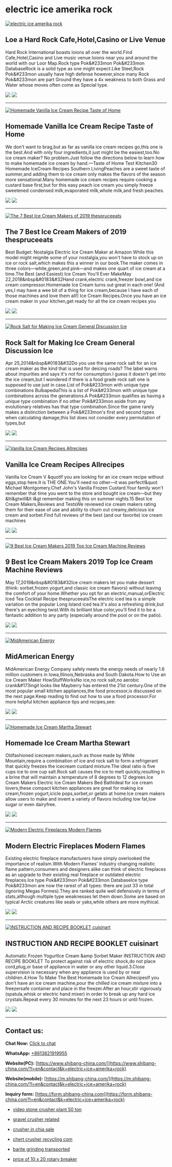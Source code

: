# electric ice amerika rock

<a href="https://swt.shibang-china.com/?l=en&img&k=electric+ice+amerika+rock" target="_blank">![electric ice amerika rock](http://static.shibang-china.com/all-800x300/103.jpg)</a>

## Loe a Hard Rock Cafe,Hotel,Casino or Live Venue
Hard Rock International boasts loions all over the world.Find Cafe,Hotel,Casino and Live music venue loions near you and around the world with our Loor Map.Rock type Pok&#233mon Pok&#233mon DatabaseRock is a solid type as one might expect.Like Steel,Rock Pok&#233mon usually have high defense however,since many Rock Pok&#233mon are part Ground they have a 4x weakness to both Grass and Water whose moves often come as Special type.


<a href="https://whatsapp.shibangsoft.com/WhatsApp.php" target="_blank" title="WhatsApp">![](http://static.shibang-china.com/icon/whatsapp.png)</a> <a href="https://swt.shibang-china.com/?l=en&icon&k=electric+ice+amerika+rock" target="_blank">![](http://static.shibang-china.com/icon/chat-en.png)</a>

---

<a href="https://swt.shibang-china.com/?l=en&img&k=electric+ice+amerika+rock" target="_blank">![Homemade Vanilla Ice Cream Recipe Taste of Home](http://static.shibang-china.com/all-800x300/1352.jpg)</a>

## Homemade Vanilla Ice Cream Recipe Taste of Home
We don't want to brag,but as far as vanilla ice cream recipes go,this one is the best.And with only four ingredients,it just might be the easiest,too.No ice cream maker? No problem.Just follow the directions below to learn how to make homemade ice cream by hand.—Taste of Home Test Kitchen30 Homemade IceCream Recipes Southern LivingPeaches are a sweet taste of summer,and adding them to ice cream only makes the flavors of the season more sensational.Many homemade ice cream recipes require cooking a custard base first,but for this easy peach ice cream you simply freeze sweetened condensed milk,evaporated milk,whole milk,and fresh peaches.


<a href="https://whatsapp.shibangsoft.com/WhatsApp.php" target="_blank" title="WhatsApp">![](http://static.shibang-china.com/icon/whatsapp.png)</a> <a href="https://swt.shibang-china.com/?l=en&icon&k=electric+ice+amerika+rock" target="_blank">![](http://static.shibang-china.com/icon/chat-en.png)</a>

---

<a href="https://swt.shibang-china.com/?l=en&img&k=electric+ice+amerika+rock" target="_blank">![The 7 Best Ice Cream Makers of 2019 thespruceeats](http://static.shibang-china.com/all-800x300/1302.jpg)</a>

## The 7 Best Ice Cream Makers of 2019 thespruceeats
Best Budget: Nostalgia Electric Ice Cream Maker at Amazon While this model might reignite some of your nostalgia,you won't have to stock up on ice or rock salt,which makes this a winner in our book.The maker comes in three colors—white,green,and pink—and makes one quart of ice cream at a time.The Best (and Easiest) Ice Cream You'll Ever MakeMay 22,2018&nbsp&#0183&#32Hand crank,electric crank,freezer bowl,and ice cream compressor.Homemade Ice Cream turns out great in each one! (And yes,I may have a wee bit of a thing for ice cream,because I have each of those machines and love them all!) Ice Cream Recipes.Once you have an ice cream maker in your kitchen,get ready for all the ice cream recipes you


<a href="https://whatsapp.shibangsoft.com/WhatsApp.php" target="_blank" title="WhatsApp">![](http://static.shibang-china.com/icon/whatsapp.png)</a> <a href="https://swt.shibang-china.com/?l=en&icon&k=electric+ice+amerika+rock" target="_blank">![](http://static.shibang-china.com/icon/chat-en.png)</a>

---

<a href="https://swt.shibang-china.com/?l=en&img&k=electric+ice+amerika+rock" target="_blank">![Rock Salt for Making Ice Cream General Discussion Ice](http://static.shibang-china.com/all-800x300/913.jpg)</a>

## Rock Salt for Making Ice Cream General Discussion Ice
Apr 25,2014&nbsp&#0183&#32Do you use the same rock salt for an ice cream maker as the kind that is used for deicing roads? The label warns about impurities and says it's not for consumption.I guess it doesn't get into the ice cream,but I wondered if there is a food grade rock salt one is supposed to use just in case.List of Pok&#233mon with unique type combinations BulbapediaThis is a list of Pok&#233mon with unique type combinations across the generations.A Pok&#233mon qualifies as having a unique type combination if no other Pok&#233mon aside from any evolutionary relatives has that type combination.Since the game rarely makes a distinction between a Pok&#233mon's first and second types when calculating damage,this list does not consider every permutation of types,but


<a href="https://whatsapp.shibangsoft.com/WhatsApp.php" target="_blank" title="WhatsApp">![](http://static.shibang-china.com/icon/whatsapp.png)</a> <a href="https://swt.shibang-china.com/?l=en&icon&k=electric+ice+amerika+rock" target="_blank">![](http://static.shibang-china.com/icon/chat-en.png)</a>

---

<a href="https://swt.shibang-china.com/?l=en&img&k=electric+ice+amerika+rock" target="_blank">![Vanilla Ice Cream Recipes Allrecipes](http://static.shibang-china.com/all-800x300/865.jpg)</a>

## Vanilla Ice Cream Recipes Allrecipes
Vanilla Ice Cream V &quotIf you are looking for an ice cream recipe without eggs,stop here.It is THE ONE.You'll need no other—it was perfect!&quot Michael Montgomery.Chef John's Vanilla Frozen Custard.Your family won't remember that time you went to the store and bought ice cream—but they &lti&gtwill&lt i&gt remember making this on summer nights.15 Best Ice Cream Makers,Reviews and TestsWe reviewed ice cream makers rating them for their ease of use and ability to churn out creamy,delicious ice cream and sorbet.Find full reviews of the best (and our favorite) ice cream machines


<a href="https://whatsapp.shibangsoft.com/WhatsApp.php" target="_blank" title="WhatsApp">![](http://static.shibang-china.com/icon/whatsapp.png)</a> <a href="https://swt.shibang-china.com/?l=en&icon&k=electric+ice+amerika+rock" target="_blank">![](http://static.shibang-china.com/icon/chat-en.png)</a>

---

<a href="https://swt.shibang-china.com/?l=en&img&k=electric+ice+amerika+rock" target="_blank">![9 Best Ice Cream Makers 2019 Top Ice Cream Machine Reviews](http://static.shibang-china.com/all-800x300/584.jpg)</a>

## 9 Best Ice Cream Makers 2019 Top Ice Cream Machine Reviews
May 17,2019&nbsp&#0183&#32Ice cream makers let you make dessert (think: sorbet,frozen yogurt,and classic ice cream flavors) without leaving the comfort of your home.Whether you opt for an electric,manual,orElectric Iced Tea Cocktail Recipe thespruceeatsThe electric iced tea is a simple variation on the popular Long Island iced tea.It's also a refreshing drink,but there's an eyeching twist.With its brilliant blue color,you'll find it to be a fantastic addition to any party (especially around the pool or on the patio).


<a href="https://whatsapp.shibangsoft.com/WhatsApp.php" target="_blank" title="WhatsApp">![](http://static.shibang-china.com/icon/whatsapp.png)</a> <a href="https://swt.shibang-china.com/?l=en&icon&k=electric+ice+amerika+rock" target="_blank">![](http://static.shibang-china.com/icon/chat-en.png)</a>

---

<a href="https://swt.shibang-china.com/?l=en&img&k=electric+ice+amerika+rock" target="_blank">![MidAmerican Energy](http://static.shibang-china.com/all-800x300/1257.jpg)</a>

## MidAmerican Energy
MidAmerican Energy Company safely meets the energy needs of nearly 1.6 million customers in Iowa,Illinois,Nebraska and South Dakota.How to Use an Ice Cream Maker HowStuffWorksNo ice,no rock salt,no aerobic crank&#173ingit looks like Mayberry has entered the 21st century.One of the most popular small kitchen appliances,the food processor,is discussed on the next page.Keep reading to find out how to use a food processor.For more helpful kitchen appliance tips and recipes,see:


<a href="https://whatsapp.shibangsoft.com/WhatsApp.php" target="_blank" title="WhatsApp">![](http://static.shibang-china.com/icon/whatsapp.png)</a> <a href="https://swt.shibang-china.com/?l=en&icon&k=electric+ice+amerika+rock" target="_blank">![](http://static.shibang-china.com/icon/chat-en.png)</a>

---

<a href="https://swt.shibang-china.com/?l=en&img&k=electric+ice+amerika+rock" target="_blank">![Homemade Ice Cream Martha Stewart](http://static.shibang-china.com/all-800x300/1013.jpg)</a>

## Homemade Ice Cream Martha Stewart
Oldfashioned icecream makers,such as those made by White Mountain,require a combination of ice and rock salt to form a refrigerant that quickly freezes the icecream custard mixture.The ideal ratio is five cups ice to one cup salt.Rock salt causes the ice to melt quickly,resulting in a brine that will maintain a temperature of 8 degrees to 12 degrees.Ice Cream Makers Electric Ice Cream Makers Bed BathIdeal for ice cream lovers,these compact kitchen appliances are great for making ice cream,frozen yogurt,icicle pops,sorbet,or gelato at home.Ice cream makers allow users to make and invent a variety of flavors including low fat,low sugar or even dairyfree.


<a href="https://whatsapp.shibangsoft.com/WhatsApp.php" target="_blank" title="WhatsApp">![](http://static.shibang-china.com/icon/whatsapp.png)</a> <a href="https://swt.shibang-china.com/?l=en&icon&k=electric+ice+amerika+rock" target="_blank">![](http://static.shibang-china.com/icon/chat-en.png)</a>

---

<a href="https://swt.shibang-china.com/?l=en&img&k=electric+ice+amerika+rock" target="_blank">![Modern Electric Fireplaces Modern Flames](http://static.shibang-china.com/all-800x300/748.jpg)</a>

## Modern Electric Fireplaces Modern Flames
Existing electric fireplace manufacturers have simply overlooked the importance of realism.With Modern Flames' industry changing realistic flame pattern,consumers and designers alike can think of electric fireplaces as an upgrade to their existing real fireplace or outdated electric fireplaces.Ice type Pok&#233mon Pok&#233mon DatabaseIce type Pok&#233mon are now the rarest of all types: there are just 33 in total (ignoring Megas Formes).They are ranked quite well defensively in terms of stats,although multiple type weaknesses let them down.Some are based on typical Arctic creatures like seals or yaks,while others are more mythical.


<a href="https://whatsapp.shibangsoft.com/WhatsApp.php" target="_blank" title="WhatsApp">![](http://static.shibang-china.com/icon/whatsapp.png)</a> <a href="https://swt.shibang-china.com/?l=en&icon&k=electric+ice+amerika+rock" target="_blank">![](http://static.shibang-china.com/icon/chat-en.png)</a>

---

<a href="https://swt.shibang-china.com/?l=en&img&k=electric+ice+amerika+rock" target="_blank">![INSTRUCTION AND RECIPE BOOKLET cuisinart](http://static.shibang-china.com/all-800x300/1489.jpg)</a>

## INSTRUCTION AND RECIPE BOOKLET cuisinart
Automatic Frozen YogurtIce Cream &amp Sorbet Maker INSTRUCTION AND RECIPE BOOKLET To protect against risk of electric shock,do not place cord,plug,or base of appliance in water or any other liquid.3.Close supervision is necessary when any appliance is used by or near children.4.How To Make The Best Homemade Ice Cream AllrecipesIf you don't have an ice cream machine,pour the chilled ice cream mixture into a freezersafe container and place in the freezer.After an hour,stir vigorously (spatula,whisk or electric hand mixer) in order to break up any hard ice crystals.Repeat every 30 minutes for the next 23 hours or until frozen.


<a href="https://whatsapp.shibangsoft.com/WhatsApp.php" target="_blank" title="WhatsApp">![](http://static.shibang-china.com/icon/whatsapp.png)</a> <a href="https://swt.shibang-china.com/?l=en&icon&k=electric+ice+amerika+rock" target="_blank">![](http://static.shibang-china.com/icon/chat-en.png)</a>

---
## Contact us:

**Chat Now:** [Click to chat](https://swt.shibang-china.com?l=en&contact&k=electric+ice+amerika+rock)

**WhatsApp:**  [+8613621919955](https://whatsapp.shibangsoft.com/WhatsApp.php)

**Website(PC):** [https://www.shibang-china.com/](https://www.shibang-china.com/?l=en&contact&k=electric+ice+amerika+rock)

**Website(mobile):** [https://m.shibang-china.com/](https://m.shibang-china.com/?l=en&contact&k=electric+ice+amerika+rock)

**Inquiry form:** [https://form.shibang-china.com](https://form.shibang-china.com?l=en&contact&k=electric+ice+amerika+rock)

* [video stone crusher plant 50 ton](../123/video%20stone%20crusher%20plant%2050%20ton.md)

* [gravel crusher related](../125/gravel%20crusher%20related.md)

* [crusher in chia sale](../123/crusher%20in%20chia%20sale.md)

* [chert crusher recycling com](../125/chert%20crusher%20recycling%20com.md)

* [barite grinding transported](../122/barite%20grinding%20transported.md)

* [price of 10 x 20 rotary breaker](../121/price%20of%2010%20x%2020%20rotary%20breaker.md)